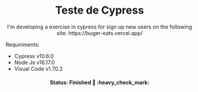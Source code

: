 <h1 align="center">Teste de Cypress</h1>

<p align="center">I'm developing a exercise in cypress for sign up new users on the following site: https://buger-eats.vercel.app/
</p>

Requiriments:
 - Cypress v10.6.0
 - Node Js v16.17.0
 - Visual Code v1.70.2

<h4 align="center"> 
	 Status: Finished 🚀 :heavy_check_mark:
</h4>
